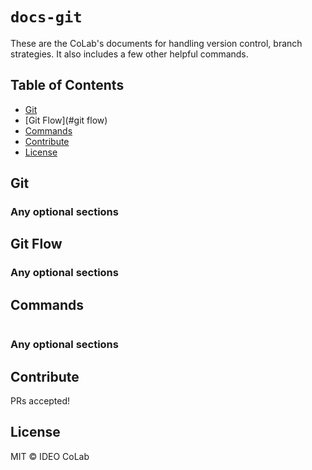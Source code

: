 # `docs-git`
These are the CoLab's documents for handling version control, branch strategies. It also includes a few other helpful commands.

## Table of Contents

- [Git](#git)
- [Git Flow](#git flow)
- [Commands](#commands)
- [Contribute](#contribute)
- [License](#license)

## Git

### Any optional sections

## Git Flow

### Any optional sections

## Commands

```
```

### Any optional sections


## Contribute

PRs accepted!

## License

MIT © IDEO CoLab
